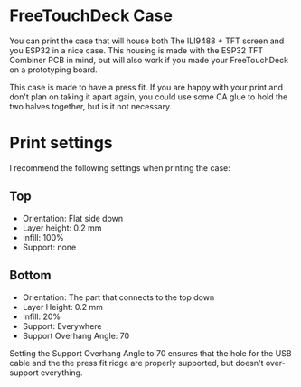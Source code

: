 # FreeTouchDeck Case

You can print the case that will house both The ILI9488 + TFT screen and you ESP32 in a nice case. This housing is made with the ESP32 TFT Combiner PCB in mind, but will also work if you made your FreeTouchDeck on a prototyping board.

This case is made to have a press fit. If you are happy with your print and don't plan on taking it apart again, you could use some CA glue to hold the two halves together, but is it not necessary.

# Print settings

I recommend the following settings when printing the case:

## Top
- Orientation: Flat side down
- Layer height: 0.2 mm
- Infill: 100%
- Support: none

## Bottom
- Orientation: The part that connects to the top down
- Layer Height: 0.2 mm
- Infill: 20%
- Support: Everywhere
- Support Overhang Angle: 70

Setting the Support Overhang Angle to 70 ensures that the hole for the USB cable and the the press fit ridge are properly supported, but doesn't over-support everything.